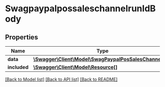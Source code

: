 # SwagpaypalpossaleschannelrunIdBody

## Properties
Name | Type | Description | Notes
------------ | ------------- | ------------- | -------------
**data** | [**\Swagger\Client\Model\SwagPaypalPosSalesChannelRun**](SwagPaypalPosSalesChannelRun.md) |  | [optional] 
**included** | [**\Swagger\Client\Model\Resource[]**](Resource.md) |  | [optional] 

[[Back to Model list]](../../README.md#documentation-for-models) [[Back to API list]](../../README.md#documentation-for-api-endpoints) [[Back to README]](../../README.md)

